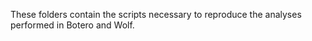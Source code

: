 These folders contain the scripts necessary to reproduce the analyses performed in Botero and Wolf.
